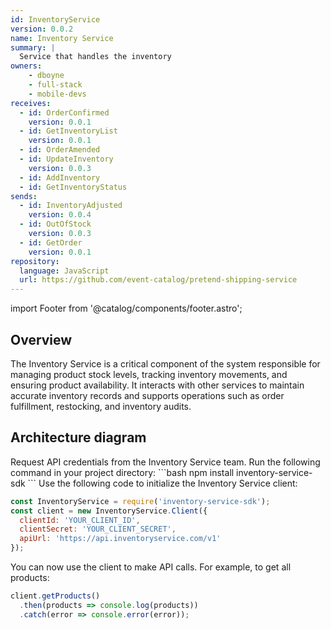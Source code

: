 ```yaml
---
id: InventoryService
version: 0.0.2
name: Inventory Service
summary: |
  Service that handles the inventory
owners:
    - dboyne
    - full-stack
    - mobile-devs
receives:
  - id: OrderConfirmed
    version: 0.0.1
  - id: GetInventoryList
    version: 0.0.1
  - id: OrderAmended
  - id: UpdateInventory
    version: 0.0.3
  - id: AddInventory
  - id: GetInventoryStatus
sends:
  - id: InventoryAdjusted
    version: 0.0.4
  - id: OutOfStock
    version: 0.0.3
  - id: GetOrder
    version: 0.0.1
repository:
  language: JavaScript
  url: https://github.com/event-catalog/pretend-shipping-service
---
```


import Footer from '@catalog/components/footer.astro';



## Overview

The Inventory Service is a critical component of the system responsible for managing product stock levels, tracking inventory movements, and ensuring product availability. It interacts with other services to maintain accurate inventory records and supports operations such as order fulfillment, restocking, and inventory audits.

<Tiles >
    <Tile icon="DocumentIcon" href={`/docs/services/${frontmatter.id}/${frontmatter.version}/changelog`}  title="View the changelog" description="Want to know the history of this service? View the change logs" />
    <Tile icon="UserGroupIcon" href="/docs/teams/full-stack" title="Contact the team" description="Any questions? Feel free to contact the owners" />
    <Tile icon="BoltIcon" href={`/visualiser/services/${frontmatter.id}/${frontmatter.version}`} title={`Sends ${frontmatter.sends.length} messages`} description="This service sends messages to downstream consumers" />
    <Tile icon="BoltIcon"  href={`/visualiser/services/${frontmatter.id}/${frontmatter.version}`} title={`Receives ${frontmatter.receives.length} messages`} description="This service receives messages from other services" />
</Tiles>


## Architecture diagram

<NodeGraph title="Hello world" />


<Steps title="How to connect to Inventory Service">
  <Step title="Obtain API credentials">
    Request API credentials from the Inventory Service team.
  </Step>
  <Step title="Install the SDK">
    Run the following command in your project directory:
    ```bash
    npm install inventory-service-sdk
    ```
  </Step>
  <Step title="Initialize the client">
  Use the following code to initialize the Inventory Service client:

  ```js
  const InventoryService = require('inventory-service-sdk');
  const client = new InventoryService.Client({
    clientId: 'YOUR_CLIENT_ID',
    clientSecret: 'YOUR_CLIENT_SECRET',
    apiUrl: 'https://api.inventoryservice.com/v1'
  });
```
  </Step>
  <Step title="Make API calls">
  
  You can now use the client to make API calls. For example, to get all products:

  ```js
  client.getProducts()
    .then(products => console.log(products))
    .catch(error => console.error(error));
  ```
  </Step>
</Steps>

<Footer />